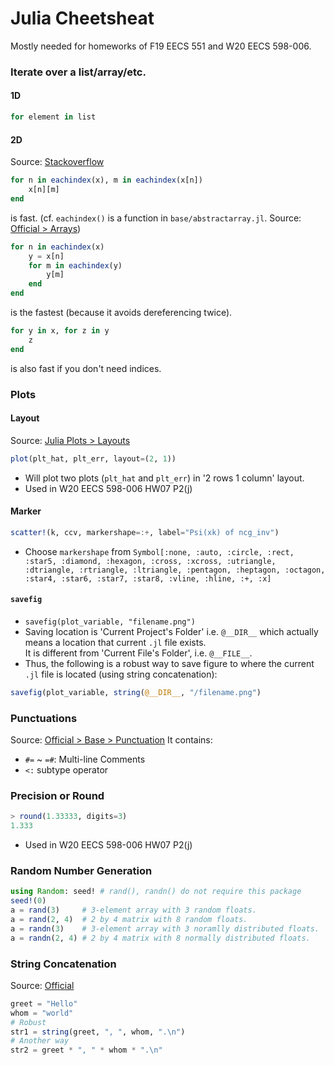 # Julia Cheetsheat  
Mostly needed for homeworks of F19 EECS 551 and W20 EECS 598-006.
### Iterate over a list/array/etc.
#### 1D
```julia
for element in list
```
#### 2D
Source: [Stackoverflow](https://stackoverflow.com/questions/37902670/what-is-the-simplest-way-to-iterate-over-an-array-of-arrays)
```julia
for n in eachindex(x), m in eachindex(x[n])
    x[n][m]
end
```
is fast. (cf. `eachindex()` is a function in `base/abstractarray.jl`. Source: [Official > Arrays](https://docs.julialang.org/en/v1/base/arrays/#Base.eachindex))
```julia
for n in eachindex(x)
    y = x[n]
    for m in eachindex(y)
        y[m]
    end
end
```
is the fastest (because it avoids dereferencing twice).
```julia
for y in x, for z in y
    z
end
```
is also fast if you don't need indices.

### Plots
#### Layout
Source: [Julia Plots > Layouts](https://docs.juliaplots.org/latest/layouts/)  
```julia
plot(plt_hat, plt_err, layout=(2, 1))
```
- Will plot two plots (`plt_hat` and `plt_err`) in '2 rows 1 column' layout.  
- Used in W20 EECS 598-006 HW07 P2(j)
#### Marker
```julia
scatter!(k, ccv, markershape=:+, label="Psi(xk) of ncg_inv")
```
- Choose `markershape` from `Symbol[:none, :auto, :circle, :rect, :star5, :diamond, :hexagon, :cross, :xcross, :utriangle, :dtriangle, :rtriangle, :ltriangle, :pentagon, :heptagon, :octagon, :star4, :star6, :star7, :star8, :vline, :hline, :+, :x]`
#### `savefig`
- `savefig(plot_variable, "filename.png")`
- Saving location is 'Current Project's Folder' i.e. `@__DIR__` which actually means a location that current `.jl` file exists.  
It is different from 'Current File's Folder', i.e. `@__FILE__`.
- Thus, the following is a robust way to save figure to where the current `.jl` file is located (using string concatenation):
```julia
savefig(plot_variable, string(@__DIR__, "/filename.png")
```

### Punctuations
Source: [Official > Base > Punctuation](https://docs.julialang.org/en/v1/base/punctuation/)
It contains:
- `#=` ~ `=#`: Multi-line Comments
- `<:` subtype operator

### Precision or Round
```julia
> round(1.33333, digits=3)
1.333
```
- Used in W20 EECS 598-006 HW07 P2(j)
### Random Number Generation
```julia
using Random: seed! # rand(), randn() do not require this package
seed!(0)
a = rand(3)     # 3-element array with 3 random floats.
a = rand(2, 4)  # 2 by 4 matrix with 8 random floats.
a = randn(3)    # 3-element array with 3 noramlly distributed floats.
a = randn(2, 4) # 2 by 4 matrix with 8 normally distributed floats.
```
### String Concatenation
Source: [Official](https://docs.julialang.org/en/v1/manual/strings/#man-concatenation-1)
```julia
greet = "Hello"
whom = "world"
# Robust
str1 = string(greet, ", ", whom, ".\n")
# Another way
str2 = greet * ", " * whom * ".\n"
```
